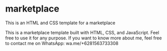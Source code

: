 # marketplace
This is an HTML and CSS template for a marketplace

This is a marketplace template built with HTML, CSS, and JavaScript. 
Feel free to use it for any purpose. If you want to know more about me, feel free to contact me on WhatsApp: wa.me/+6281563733308